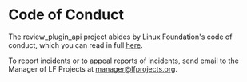 # Code of Conduct

The review_plugin_api project abides by Linux Foundation's code of conduct, which
you can read in full [here](https://lfprojects.org/policies/code-of-conduct).

To report incidents or to appeal reports of incidents, send email to
the Manager of LF Projects at manager@lfprojects.org.
